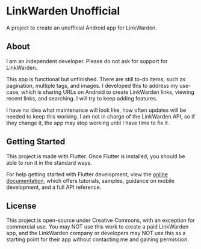 # LinkWarden Unofficial

A project to create an unofficial Android app for LinkWarden.

## About

I am an independent developer. Please do not ask for support for LinkWarden.

This app is functional but unfinished. There are still to-do items, such as pagination, multiple tags, and images. I developed this to address my use-case, which is sharing URLs on Android to create LinkWarden links, viewing recent links, and searching. I will try to keep adding features.

I have no idea what maintenance will look like, how often updates will be needed to keep this working. I am not in charge of the LinkWarden API, so if they change it, the app may stop working until I have time to fix it.

## Getting Started

This project is made with Flutter. Once Flutter is installed, you should be able to run it in the standard ways.

For help getting started with Flutter development, view the
[online documentation](https://docs.flutter.dev/), which offers tutorials,
samples, guidance on mobile development, and a full API reference.

## License

This project is open-source under Creative Commons, with an exception for commercial use. You may NOT use this work to create a paid LinkWarden app, and the LinkWarden company or developers may NOT use this as a starting point for their app without contacting me and gaining permission.
